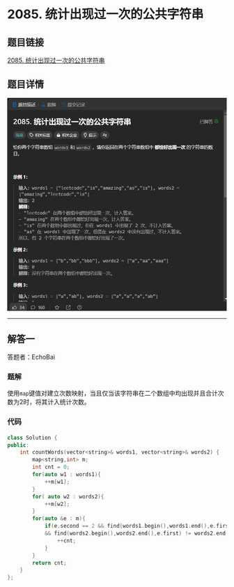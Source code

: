 # 2085. 统计出现过一次的公共字符串
## 题目链接  
[2085. 统计出现过一次的公共字符串](https://leetcode.cn/problems/count-common-words-with-one-occurrence/description/?envType=daily-question&envId=2024-01-12)
## 题目详情
![题目图片](Img/2085.png)

***
## 解答一
答题者：EchoBai

### 题解
使用`map`键值对建立次数映射，当且仅当该字符串在二个数组中均出现并且合计次数为2时，将其计入统计次数。

### 代码
``` cpp
class Solution {
public:
    int countWords(vector<string>& words1, vector<string>& words2) {
        map<string,int> m;
        int cnt = 0;
        for(auto w1 : words1){
            ++m[w1];
        }
        for( auto w2 : words2){
            ++m[w2];
        }
        for(auto &e : m){
            if(e.second == 2 && find(words1.begin(),words1.end(),e.first) != words1.end() 
            && find(words2.begin(),words2.end(),e.first) != words2.end()){
                ++cnt;
            }
        }
        return cnt;
    }
};
```

